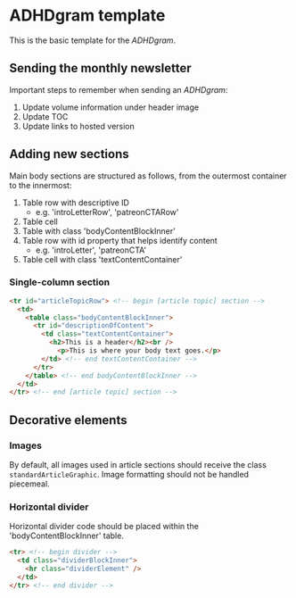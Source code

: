 # ADHDgram template

This is the basic template for the _ADHDgram_.

## Sending the monthly newsletter
Important steps to remember when sending an _ADHDgram_:
1. Update volume information under header image
2. Update TOC
3. Update links to hosted version

## Adding new sections
Main body sections are structured as follows, from the outermost container to the innermost:
1. Table row with descriptive ID
    * e.g. 'introLetterRow', 'patreonCTARow'
2. Table cell
3. Table with class 'bodyContentBlockInner'
4. Table row with id property that helps identify content
    * e.g. 'introLetter', 'patreonCTA'
5. Table cell with class 'textContentContainer'

### Single-column section

```html
<tr id="articleTopicRow"> <!-- begin [article topic] section -->
  <td>
    <table class="bodyContentBlockInner">
      <tr id="descriptionOfContent">
        <td class="textContentContainer">
          <h2>This is a header</h2><br />
            <p>This is where your body text goes.</p>
        </td> <!-- end textContentContainer -->
      </tr>
    </table> <!-- end bodyContentBlockInner -->
  </td>
</tr> <!-- end [article topic] section -->
```

## Decorative elements

### Images

By default, all images used in article sections should receive the class `standardArticleGraphic`. Image formatting should not be handled piecemeal.

### Horizontal divider
Horizontal divider code should be placed within the 'bodyContentBlockInner' table.
```html
<tr> <!-- begin divider -->
  <td class="dividerBlockInner">
    <hr class="dividerElement" />
  </td>
</tr> <!-- end divider -->
```
